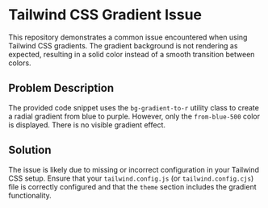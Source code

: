 # Tailwind CSS Gradient Issue
This repository demonstrates a common issue encountered when using Tailwind CSS gradients. The gradient background is not rendering as expected, resulting in a solid color instead of a smooth transition between colors.

## Problem Description
The provided code snippet uses the `bg-gradient-to-r` utility class to create a radial gradient from blue to purple. However, only the `from-blue-500` color is displayed. There is no visible gradient effect.

## Solution
The issue is likely due to missing or incorrect configuration in your Tailwind CSS setup.  Ensure that your `tailwind.config.js` (or `tailwind.config.cjs`) file is correctly configured and that the `theme` section includes the gradient functionality.